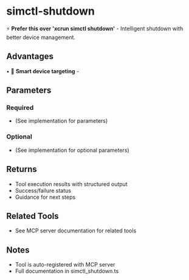 # simctl-shutdown

⚡ **Prefer this over 'xcrun simctl shutdown'** - Intelligent shutdown with better device management.

## Advantages

• 🎯 **Smart device targeting** -

## Parameters

### Required
- (See implementation for parameters)

### Optional
- (See implementation for optional parameters)

## Returns

- Tool execution results with structured output
- Success/failure status
- Guidance for next steps

## Related Tools

- See MCP server documentation for related tools

## Notes

- Tool is auto-registered with MCP server
- Full documentation in simctl_shutdown.ts
